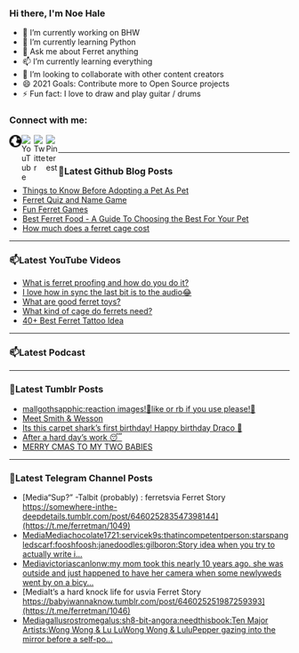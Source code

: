 ### Hi there, I'm Noe Hale

- 🔭 I’m currently working on BHW
- 🌱 I’m currently learning Python
- 💬 Ask me about Ferret anything
- 📫 I’m currently learning everything
- 🔭 I’m looking to collaborate with other content creators
- 😄 2021 Goals: Contribute more to Open Source projects
- ⚡ Fun fact: I love to draw and play guitar / drums

### Connect with me:

[<img align="left" alt="ferretvoice.com" width="22px" src="https://raw.githubusercontent.com/iconic/open-iconic/master/svg/globe.svg" />](https://ferretvoice.com)
[<img align="left" alt="YouTube" width="22px" src="https://cdn.jsdelivr.net/npm/simple-icons@v3/icons/youtube.svg" />](https://www.youtube.com/channel/UCk665XTfaMLVwFVWUmgnDiw)
[<img align="left" alt="Twitter" width="22px" src="https://cdn.jsdelivr.net/npm/simple-icons@v3/icons/twitter.svg" />](https://twitter.com/voiceferret)
[<img align="left" alt="Pinterest" width="22px" src="https://cdn.jsdelivr.net/npm/simple-icons@v3/icons/pinterest.svg" />](https://www.pinterest.com/voiceferret/)

<br />

---
### 🔭Latest Github Blog Posts
<!-- GITHUB:START -->
- [Things to Know Before Adopting a Pet As Pet](http://noehale.github.io/things-to-know-before-adopting-a-pet-as-pet/)
- [Ferret Quiz and Name Game](http://noehale.github.io/ferret-quiz/)
- [Fun Ferret Games](http://noehale.github.io/fun-ferret-games/)
- [Best Ferret Food - A Guide To Choosing the Best For Your Pet](http://noehale.github.io/best-ferret-food/)
- [How much does a ferret cage cost](http://noehale.github.io/how-much-does-a-ferret-cage-cost/)
<!-- GITHUB:END -->
---
### 📫Latest YouTube Videos

<!-- YOUTUBE:START -->
- [What is ferret proofing and how do you do it?](https://www.youtube.com/watch?v=81Syh_DJBQQ)
- [I love how in sync the last bit is to the audio😂](https://www.youtube.com/watch?v=WHBeGHwSlGY)
- [What are good ferret toys?](https://www.youtube.com/watch?v=tPxRilBzc0s)
- [What kind of cage do ferrets need?](https://www.youtube.com/watch?v=xzz6hC3sR5A)
- [40+ Best Ferret Tattoo Idea](https://www.youtube.com/watch?v=KIKqduR6Xcs)
<!-- YOUTUBE:END -->

---
### 📫Latest Podcast

<!-- PODCAST:START -->
<!-- PODCAST:END -->
---
### 📝Latest Tumblr Posts

<!-- TUMBLR:START -->
- [mallgothsapphic:reaction images!💖like or rb if you use please!💖](https://come-forth-into-the-light.tumblr.com/post/646078073809354752)
- [Meet Smith & Wesson](https://come-forth-into-the-light.tumblr.com/post/646032759147593728)
- [Its this carpet shark’s first birthday! Happy birthday Draco 🥰](https://come-forth-into-the-light.tumblr.com/post/646010196317044736)
- [After a hard day’s work 😴](https://come-forth-into-the-light.tumblr.com/post/645987461036654592)
- [MERRY CMAS TO MY TWO BABIES](https://come-forth-into-the-light.tumblr.com/post/645942185155543040)
<!-- TUMBLR:END -->
---
### 📝Latest Telegram Channel Posts

<!-- TELEGRAM:START -->
- [Media“Sup?” -Talbit (probably) : ferretsvia Ferret Story https://somewhere-inthe-deepdetails.tumblr.com/post/646025283547398144](https://t.me/ferretman/1049)
- [MediaMediachocolate1721:servicek9s:thatincompetentperson:starspangledscarf:fooshfoosh:janedoodles:gilboron:Story idea when you try to actually write i...](https://t.me/ferretman/1048)
- [Mediavictoriascanlonw:my mom took this nearly 10 years ago. she was outside and just happened to have her camera when some newlyweds went by on a bicy...](https://t.me/ferretman/1047)
- [MediaIt’s a hard knock life for usvia Ferret Story https://babyiwannaknow.tumblr.com/post/646025251987259393](https://t.me/ferretman/1046)
- [Mediagallusrostromegalus:sh8-bit-angora:needthisbook:Ten Major Artists:Wong Wong & Lu LuWong Wong & LuluPepper gazing into the mirror before a self-po...](https://t.me/ferretman/1045)
<!-- TELEGRAM:END -->
